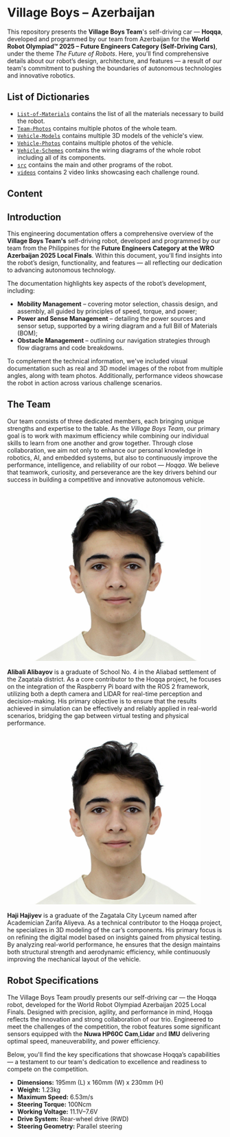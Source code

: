 Village Boys – Azerbaijan
====

This repository presents the **Village Boys Team**'s self-driving car — **Hoqqa**, developed and programmed by our team from Azerbaijan for the **World Robot Olympiad™ 2025 – Future Engineers Category (Self-Driving Cars)**, under the theme *The Future of Robots*. Here, you'll find comprehensive details about our robot’s design, architecture, and features — a result of our team's commitment to pushing the boundaries of autonomous technologies and innovative robotics.

## List of Dictionaries

* [`List-of-Materials`](https://github.com/AlibaliAlibayov/WRO2025-FE-VillageBoys/tree/main/List-of-Materials) contains the list of all the materials necessary to build the robot.
* [`Team-Photos`](https://github.com/AlibaliAlibayov/WRO2025-FE-VillageBoys/tree/main/Team-Photos) contains multiple photos of the whole team.
* [`Vehicle-Models`](https://github.com/AlibaliAlibayov/WRO2025-FE-VillageBoys/tree/main/Vehicle-Models) contains multiple 3D models of the vehicle's view.
* [`Vehicle-Photos`](https://github.com/AlibaliAlibayov/WRO2025-FE-VillageBoys/tree/main/Vehicle-Photos) contains multiple photos of the vehicle.
* [`Vehicle-Schemes`](https://github.com/AlibaliAlibayov/WRO2025-FE-VillageBoys/tree/main/Vehicle-Schemes) contains the wiring diagrams of the whole robot including all of its components.
* [`src`](https://github.com/AlibaliAlibayov/WRO2025-FE-VillageBoys/tree/main/src) contains the main and other programs of the robot.
* [`videos`](https://github.com/AlibaliAlibayov/WRO2025-FE-VillageBoys/tree/main/src) contains 2 video links showcasing each challenge round.
  
## Content



## Introduction


 This engineering documentation offers a comprehensive overview of the **Village Boys Team's** self-driving robot, developed and programmed by our team from the Philippines for the **Future Engineers Category at the WRO Azerbaijan 2025 Local Finals**. Within this document, you'll find insights into the robot’s design, functionality, and features — all reflecting our dedication to advancing autonomous technology.

 The documentation highlights key aspects of the robot’s development, including:

 * **Mobility Management** – covering motor selection, chassis design, and assembly, all guided by principles of speed, torque, and power;
 * **Power and Sense Management** – detailing the power sources and sensor setup, supported by a wiring diagram and a full Bill of Materials (BOM);
 * **Obstacle Management** – outlining our navigation strategies through flow diagrams and code breakdowns.

 To complement the technical information, we've included visual documentation such as real and 3D model images of the robot from multiple angles, along with team photos. Additionally, performance videos showcase the robot in action across various challenge scenarios.


## The Team

 Our team consists of three dedicated members, each bringing unique strengths and expertise to the table. As the _Village Boys Team_, our primary goal is to work with maximum efficiency while combining our individual skills to learn from one another and grow together. Through close collaboration, we aim not only to enhance our personal knowledge in robotics, AI, and embedded systems, but also to continuously improve the performance, intelligence, and reliability of our robot — _Hoqqa_. We believe that teamwork, curiosity, and perseverance are the key drivers behind our success in building a competitive and innovative autonomous vehicle.
  
  <p align="center">
    <img src="assets/Alibali_Profile_Photo.jpg" alt="Alibali" width="400"/>
  </p>

  **Alibali Alibayov** is a graduate of School No. 4 in the Aliabad settlement of the Zaqatala district. As a core contributor to the Hoqqa project, he focuses on the integration of the Raspberry Pi board with the ROS 2 framework, utilizing both a depth camera and LIDAR for real-time perception and decision-making. His primary objective is to ensure that the results achieved in simulation can be effectively and reliably applied in real-world scenarios, bridging the gap between virtual testing and physical performance.

  <p align="center">
    <img src="assets/Alibali_Profile_Photo.jpg" alt="Alibali" width="400"/>
  </p>
  
**Haji Hajiyev** is a graduate of the Zagatala City Lyceum named after Academician Zarifa Aliyeva. As a technical contributor to the Hoqqa project, he specializes in 3D modeling of the car’s components. His primary focus is on refining the digital model based on insights gained from physical testing. By analyzing real-world performance, he ensures that the design maintains both structural strength and aerodynamic efficiency, while continuously improving the mechanical layout of the vehicle.


## Robot Specifications

The Village Boys Team proudly presents our self-driving car — the Hoqqa robot, developed for the World Robot Olympiad Azerbaijan 2025 Local Finals. Designed with precision, agility, and performance in mind, Hoqqa reflects the innovation and strong collaboration of our trio. Engineered to meet the challenges of the competition, the robot features some significant sensors equipped with the **Nuwa HP60C Cam**,**Lidar** and **IMU** delivering optimal speed, maneuverability, and power efficiency.

Below, you'll find the key specifications that showcase Hoqqa’s capabilities — a testament to our team's dedication to excellence and readiness to compete on the competition.

  * **Dimensions:** 195mm (L) x 160mm (W) x 230mm (H)
  * **Weight:** 1.23kg
  * **Maximum Speed:** 6.53m/s
  * **Steering Torque:** 100Ncm
  * **Working Voltage:** 11.1V–7.6V
  * **Drive System:** Rear-wheel drive (RWD)
  * **Steering Geometry:** Parallel steering
